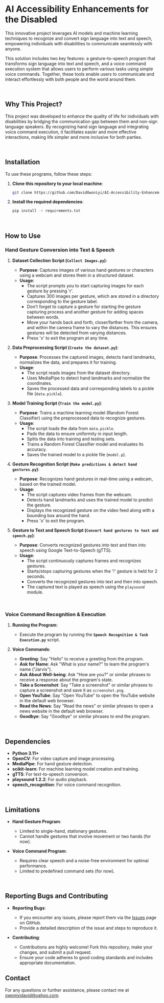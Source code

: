 # **AI Accessibility Enhancements for the Disabled**

This innovative project leverages AI models and machine learning techniques to recognize and convert sign language into text and speech, empowering individuals with disabilities to communicate seamlessly with anyone.

This solution includes two key features: a gesture-to-speech program that transforms sign language into text and speech, and a voice command execution system that allows users to perform various tasks using simple voice commands. Together, these tools enable users to communicate and interact effortlessly with both people and the world around them.

<br />

## **Why This Project?**  
This project was developed to enhance the quality of life for individuals with disabilities by bridging the communication gap between them and non-sign language speakers. By recognizing hand sign language and integrating voice command execution, it facilitates easier and more effective interactions, making life simpler and more inclusive for both parties.

<br />

## **Installation**

To use these programs, follow these steps:

1. **Clone this repository to your local machine**:
   ```bash
   git clone https://github.com/DavidOwoniyi/AI-Accessibility-Enhancements-for-the-Disabled.git
   ```

2. **Install the required dependencies**:
   ```bash
   pip install -r requirements.txt
   ```

<br />

## **How to Use**

### **Hand Gesture Conversion into Text & Speech**

1. **Dataset Collection Script (`Collect Images.py`)**:
   - **Purpose**: Captures images of various hand gestures or characters using a webcam and stores them in a structured dataset.
   - **Usage**:
     - The script prompts you to start capturing images for each gesture by pressing 'r'.
     - Captures 300 images per gesture, which are stored in a directory corresponding to the gesture label.
     - Don't forget to capture a gesture for starting the gesture capturing process and another gesture for adding spaces between words.
     - Move your hands back and forth, closer/farther from the camera, and within the camera frame to vary the distances. This ensures gestures will be detected from varying distances.
     - Press 'x' to exit the program at any time.

2. **Data Preprocessing Script (`Create the dataset.py`)**:
   - **Purpose**: Processes the captured images, detects hand landmarks, normalizes the data, and prepares it for training.
   - **Usage**:
     - The script reads images from the dataset directory.
     - Uses MediaPipe to detect hand landmarks and normalize the coordinates.
     - Saves the processed data and corresponding labels to a pickle file (`data.pickle`).

3. **Model Training Script (`Train the model.py`)**:
   - **Purpose**: Trains a machine learning model (Random Forest Classifier) using the preprocessed data to recognize gestures.
   - **Usage**:
     - The script loads the data from `data.pickle`.
     - Pads the data to ensure uniformity in input length.
     - Splits the data into training and testing sets.
     - Trains a Random Forest Classifier model and evaluates its accuracy.
     - Saves the trained model to a pickle file (`model.p`).

4. **Gesture Recognition Script (`Make predictions & detect hand gestures.py`)**:
   - **Purpose**: Recognizes hand gestures in real-time using a webcam, based on the trained model.
   - **Usage**:
     - The script captures video frames from the webcam.
     - Detects hand landmarks and uses the trained model to predict the gesture.
     - Displays the recognized gesture on the video feed along with a bounding box around the hand.
     - Press 'x' to exit the program.

5. **Gesture to Text and Speech Script (`Convert hand gestures to text and speech.py`)**:
   - **Purpose**: Converts recognized gestures into text and then into speech using Google Text-to-Speech (gTTS).
   - **Usage**:
     - The script continuously captures frames and recognizes gestures.
     - Starts/stops capturing gestures when the '!' gesture is held for 2 seconds.
     - Converts the recognized gestures into text and then into speech.
     - The captured text is played as speech using the `playsound` module.

<br />

### **Voice Command Recognition & Execution**

1. **Running the Program**:
   - Execute the program by running the **`Speech Recognition & Task Execution.py`** script.

2. **Voice Commands**:
   - **Greeting**: Say "Hello" to receive a greeting from the program.
   - **Ask for Name**: Ask "What is your name?" to learn the program's name ("Jarvis").
   - **Ask About Well-being**: Ask "How are you?" or similar phrases to receive a response about the program's state.
   - **Take a Screenshot**: Say "Take a screenshot" or similar phrases to capture a screenshot and save it as `screenshot.png`.
   - **Open YouTube**: Say "Open YouTube" to open the YouTube website in the default web browser.
   - **Read the News**: Say "Read the news" or similar phrases to open a news website in the default web browser.
   - **Goodbye**: Say "Goodbye" or similar phrases to end the program.

<br />

## **Dependencies**
- **Python 3.11+**
- **OpenCV**: For video capture and image processing.
- **MediaPipe**: For hand gesture detection.
- **scikit-learn**: For machine learning model creation and training.
- **gTTS**: For text-to-speech conversion.
- **playsound 1.2.2**: For audio playback.
- **speech_recognition**: For voice command recognition.

<br />

## **Limitations**

- **Hand Gesture Program**:
  - Limited to single-hand, stationary gestures.
  - Cannot handle gestures that involve movement or two hands (for now).

- **Voice Command Program**:
  - Requires clear speech and a noise-free environment for optimal performance.
  - Limited to predefined command sets (for now).

<br />

## **Reporting Bugs and Contributing**

- **Reporting Bugs**:
  - If you encounter any issues, please report them via the [Issues](https://github.com/DavidOwoniyi/AI-Accessibility-Enhancements-for-the-Disabled/issues) page on GitHub.
  - Provide a detailed description of the issue and steps to reproduce it.

- **Contributing**:
  - Contributions are highly welcome! Fork this repository, make your changes, and submit a pull request.
  - Ensure your code adheres to good coding standards and includes appropriate documentation.

## **Contact**

For any questions or further assistance, please contact me at [owoniyidavid@yahoo.com](mailto:owoniyidavid@yahoo.com).
